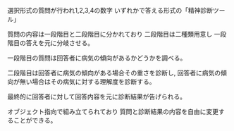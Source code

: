 選択形式の質問が行われ1,2,3,4の数字
いずれかで答える形式の「精神診断ツール」

質問の内容は一段階目と二段階目に分かれており
二段階目は二種類用意し
一段階目の答えを元に分岐させる。

一段階目の質問は回答者に病気の傾向があるかどうかを調べる。

二段階目は回答者に病気の傾向がある場合その重さを診断し,
回答者に病気の傾向が無い場合はその病気に対する理解度を診断する。

最終的に回答者に対して回答内容を元に診断結果が告げられる。




オブジェクト指向で組み立てられており
質問と診断結果の内容を自由に変更することができる。

